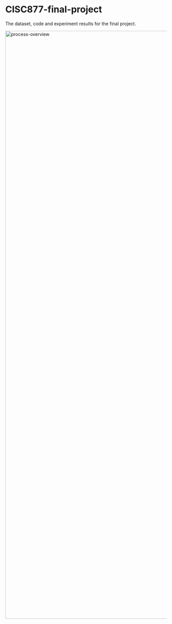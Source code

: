 # CISC877-final-project
The dataset, code and experiment results for the final project.

<img width="1835" alt="process-overview" src="https://github.com/chunliyu/CISC877-final-project/assets/12538914/42c0dac3-1b8d-4d86-8a90-c02ac590d065">

